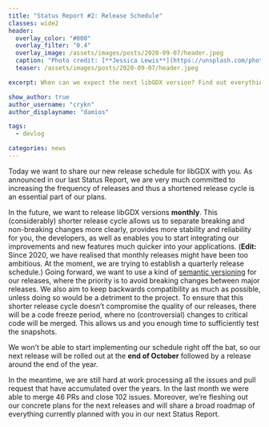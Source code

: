 ```yaml
---
title: "Status Report #2: Release Schedule"
classes: wide2
header:
  overlay_color: "#000"
  overlay_filter: "0.4"
  overlay_image: /assets/images/posts/2020-09-07/header.jpeg
  caption: "Photo credit: [**Jessica Lewis**](https://unsplash.com/photos/fJXv46LT7Xk)"
  teaser: /assets/images/posts/2020-09-07/header.jpeg

excerpt: When can we expect the next libGDX version? Find out everything about our new release schedule.

show_author: true
author_username: "crykn"
author_displayname: "damios"

tags:
  - devlog

categories: news
---
```


Today we want to share our new release schedule for libGDX with you. As announced in our last Status Report, we are very much committed to increasing the frequency of releases and thus a shortened release cycle is an essential part of our plans.

In the future, we want to release libGDX versions **monthly**. This (considerably) shorter release cycle allows us to separate breaking and non-breaking changes more clearly, provides more stability and reliability for you, the developers, as well as enables you to start integrating our improvements and new features much quicker into your applications. (**Edit:** Since 2020, we have realised that monthly releases might have been too ambitious. At the moment, we are trying to establish a quarterly release schedule.) Going forward, we want to use a kind of [semantic versioning](https://semver.org/spec/v2.0.0.html) for our releases, where the priority is to avoid breaking changes between major releases. We also aim to keep backwards compatibility as much as possible, unless doing so would be a detriment to the project. To ensure that this shorter release cycle doesn’t compromise the quality of our releases, there will be a code freeze period, where no (controversial) changes to critical code will be merged. This allows us and you enough time to sufficiently test the snapshots.

We won’t be able to start implementing our schedule right off the bat, so our next release will be rolled out at the **end of October** followed by a release around the end of the year.

In the meantime, we are still hard at work processing all the issues and pull request that have accumulated over the years. In the last month we were able to merge 46 PRs and close 102 issues. Moreover, we’re fleshing out our concrete plans for the next releases and will share a broad roadmap of everything currently planned with you in our next Status Report.
